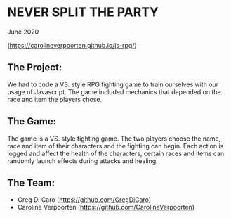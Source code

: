 # NEVER SPLIT THE PARTY
June 2020

(https://carolineverpoorten.github.io/js-rpg/)

## The Project:
We had to code a VS. style RPG fighting game to train ourselves with our usage of Javascript. 
The game included mechanics that depended on the race and item the players chose.

## The Game:
The game is a VS. style fighting game. The two players choose the name, race and item of their characters and the fighting
can begin. Each action is logged and affect the health of the characters, certain races and items can randomly launch
effects during attacks and healing.

## The Team:
* Greg Di Caro (https://github.com/GregDiCaro)
* Caroline Verpoorten (https://github.com/CarolineVerpoorten)

